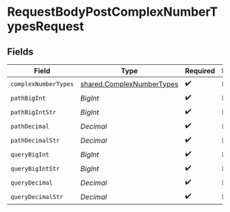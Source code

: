 # RequestBodyPostComplexNumberTypesRequest


## Fields

| Field                                                                         | Type                                                                          | Required                                                                      | Description                                                                   | Example                                                                       |
| ----------------------------------------------------------------------------- | ----------------------------------------------------------------------------- | ----------------------------------------------------------------------------- | ----------------------------------------------------------------------------- | ----------------------------------------------------------------------------- |
| `complexNumberTypes`                                                          | [shared.ComplexNumberTypes](../../../sdk/models/shared/complexnumbertypes.md) | :heavy_check_mark:                                                            | N/A                                                                           |                                                                               |
| `pathBigInt`                                                                  | *BigInt*                                                                      | :heavy_check_mark:                                                            | N/A                                                                           | 8821239038968084                                                              |
| `pathBigIntStr`                                                               | *BigInt*                                                                      | :heavy_check_mark:                                                            | N/A                                                                           | 9223372036854775808                                                           |
| `pathDecimal`                                                                 | *Decimal*                                                                     | :heavy_check_mark:                                                            | N/A                                                                           | 3.141592653589793                                                             |
| `pathDecimalStr`                                                              | *Decimal*                                                                     | :heavy_check_mark:                                                            | N/A                                                                           | 3.14159265358979344719667586                                                  |
| `queryBigInt`                                                                 | *BigInt*                                                                      | :heavy_check_mark:                                                            | N/A                                                                           | 8821239038968084                                                              |
| `queryBigIntStr`                                                              | *BigInt*                                                                      | :heavy_check_mark:                                                            | N/A                                                                           | 9223372036854775808                                                           |
| `queryDecimal`                                                                | *Decimal*                                                                     | :heavy_check_mark:                                                            | N/A                                                                           | 3.141592653589793                                                             |
| `queryDecimalStr`                                                             | *Decimal*                                                                     | :heavy_check_mark:                                                            | N/A                                                                           | 3.14159265358979344719667586                                                  |